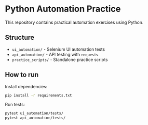 # Python Automation Practice

This repository contains practical automation exercises using Python.

## Structure
- `ui_automation/` - Selenium UI automation tests
- `api_automation/` - API testing with `requests`
- `practice_scripts/` - Standalone practice scripts

## How to run
Install dependencies:

```bash
pip install -r requirements.txt
```

Run tests:

```bash
pytest ui_automation/tests/
pytest api_automation/tests/
```
